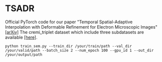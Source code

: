 # TSADR
Official PyTorch code for our paper "Temporal Spatial-Adaptive Interpolation with Deformable Refinement for Electron Microscopic Images"[[arXiv]](https://arxiv.org/abs/2101.06771)
The cremi_triplet dataset which include three subdatasets are available [[here]](https://drive.google.com/file/d/1bmwArABD4iifogokdyN8srIMY2_Qnf4S/view?usp=sharing). 
```
python train_sem.py --train_dir /your/train/path --val_dir /your/valid/path --batch_size 2 --num_epoch 100 --gpu_id 1 --out_dir /your/output/path
